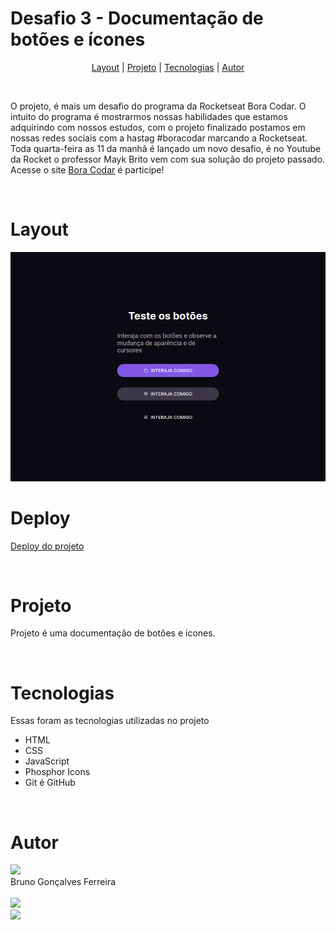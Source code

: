 # Desafio 3 - Documentação de botões e ícones

<p align="center">
  <a href="#layout">Layout</a> |
  <a href="#projeto">Projeto</a> |
  <a href="#tecnologias">Tecnologias</a> |
  <a href="#autor">Autor</a>
</p>

<br>

O projeto, é mais um desafio do programa da Rocketseat Bora Codar. O intuito do programa é mostrarmos nossas habilidades que estamos adquirindo com nossos estudos, com o projeto finalizado postamos em nossas redes sociais com a hastag #boracodar marcando a Rocketseat. Toda quarta-feira as 11 da manhã é lançado um novo desafio, é no Youtube da Rocket o professor Mayk Brito vem com sua solução do projeto passado. Acesse o site <a href="https://www.boracodar.dev">Bora Codar</a> é participe!

<br>

# Layout

<img src=".github/preview.png" />

<br>

# Deploy

<a href="">Deploy do projeto</a>

<br>

# Projeto

Projeto é uma documentação de botões e icones.

<br>

# Tecnologias

Essas foram as tecnologias utilizadas no projeto

- HTML
- CSS
- JavaScript
- Phosphor Icons
- Git é GitHub

<br>

# Autor

<img width="90px" src="https://github.com/brunogoncalvesferreira.png">
<br>
Bruno Gonçalves Ferreira
<br>
<br>
<a href="mailto:brunogoncalvesferreira@outlook.com" target="_blank">
  <img src="https://img.shields.io/badge/Microsoft_Outlook-0078D4?style=for-the-badge&logo=microsoft-outlook&logoColor=white" />
</a>
<br>
<a href="https://www.linkedin.com/in/bruno-goncalves-ferreira" target="_blank">
  <img src="https://img.shields.io/badge/-linkedin-0A66C2?style=for-the-badge&logo=linkedin" />
</a>
